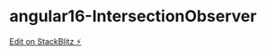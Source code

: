 # angular16-IntersectionObserver

[Edit on StackBlitz ⚡️](https://stackblitz.com/edit/stackblitz-starters-fwj4q9)